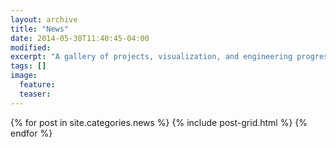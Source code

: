 ```yaml
---
layout: archive
title: "News"
date: 2014-05-30T11:40:45-04:00
modified:
excerpt: "A gallery of projects, visualization, and engineering progress."
tags: []
image:
  feature:
  teaser:
---
```


<div class="tiles">
{% for post in site.categories.news %}
  {% include post-grid.html %}
{% endfor %}
</div><!-- /.tiles -->